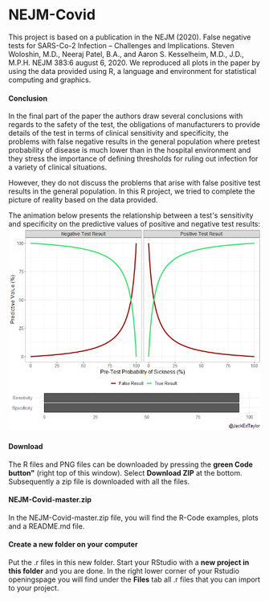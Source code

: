 # NEJM-Covid
This project is based on a publication in the NEJM (2020). False negative tests for SARS-Co-2 Infection – Challenges and Implications.
Steven Woloshin, M.D., Neeraj Patel, B.A., and Aaron S. Kesselheim, M.D., J.D., M.P.H. NEJM 383:6 august 6, 2020.
We reproduced all plots in the paper by using the data provided using R, a language and environment for statistical computing and graphics.

#### Conclusion
In the final part of the paper the authors draw several conclusions with regards to the safety of the test, the obligations of manufacturers to provide details of the test in terms of clinical sensitivity and specificity, the problems with false negative results in the general population where pretest probability of disease is much lower than in the hospital environment and they stress the importance of defining thresholds for ruling out infection for a variety of clinical situations.

However, they do not discuss the problems that arise with false positive test results in the general population. In this R project, we tried to complete the picture of reality based on the data provided.

The animation below presents the relationship between a test's sensitivity and specificity on the predictive values of positive and negative test results:
![](animation/animation.gif)

#### Download
The R files and PNG files can be downloaded by pressing the **green Code button"** (right top of this window). Select **Download ZIP** at the bottom. Subsequently a zip file is downloaded with all the files.

#### NEJM-Covid-master.zip
In the NEJM-Covid-master.zip file, you will find the R-Code examples, plots and a README.md file.

#### Create a new folder on your computer

Put the .r files in this new folder. Start your RStudio with a **new project in this folder** and you are done. In the right lower corner of your Rstudio openingspage you will find under the **Files** tab all .r files that you can import to your project.



